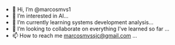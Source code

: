 - 👋 Hi, I’m @marcosmvs1
- 👀 I’m interested in AI...
- 🌱 I’m currently learning  systems development analysis...
- 💞️ I’m looking to collaborate on everything I've learned so far ...
- 📫 How to reach me marcosmvssjc@gmail.com ...

<!---
marcosmvs1/marcosmvs1 is a ✨ special ✨ repository because its `README.md` (this file) appears on your GitHub profile.
You can click the Preview link to take a look at your changes.
--->
